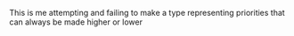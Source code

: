 This is me attempting and failing to make a type representing priorities that can always be made higher or lower
